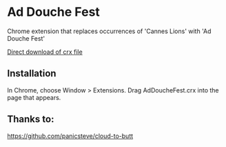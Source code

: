 Ad Douche Fest
=============

Chrome extension that replaces occurrences of 'Cannes Lions' with 'Ad Douche Fest'

[Direct download of crx file](https://github.com/samcreate/AdDoucheFest/raw/master/AdDoucheFest.crx)


Installation
------------

In Chrome, choose Window > Extensions.  Drag AdDoucheFest.crx into the page that appears.


Thanks to:
---------------

https://github.com/panicsteve/cloud-to-butt
